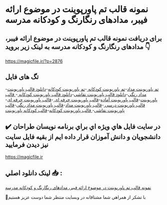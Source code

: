 # نمونه قالب تم پاورپوینت در موضوع ارائه فیبر، مدادهای رنگارنگ و کودکانه مدرسه

## برای دریافت نمونه قالب تم پاورپوینت در موضوع ارائه فیبر، مدادهای رنگارنگ و کودکانه مدرسه به لینک زیر بروید 👇

https://magicfile.ir/?p=2876

## تگ های فایل

-[تم پاورپوینت مداد](https://magicfile.ir/product/%d9%82%d8%a7%d9%84%d8%a8-%d8%aa%d9%85-%d9%be%d8%a7%d9%88%d8%b1%d9%be%d9%88%db%8c%d9%86%d8%aa-%d8%af%d8%b1-%d9%85%d9%88%d8%b6%d9%88%d8%b9%d8%a7%d8%b1%d8%a7%d8%a6%d9%87-%d9%81%db%8c%d8%a8%d8%b1-%d9%85%d8%af%d8%a7%d8%af%d9%87%d8%a7%db%8c-%d8%b1%d9%86%da%af%d8%a7%d8%b1%d9%86%da%af-%da%a9%d9%88%d8%af%da%a9%d8%a7%d9%86/)-[تم پاورپوینت کودکانه ](https://magicfile.ir/product/%d9%82%d8%a7%d9%84%d8%a8-%d8%aa%d9%85-%d9%be%d8%a7%d9%88%d8%b1%d9%be%d9%88%db%8c%d9%86%d8%aa-%d8%af%d8%b1-%d9%85%d9%88%d8%b6%d9%88%d8%b9%d8%a7%d8%b1%d8%a7%d8%a6%d9%87-%d9%81%db%8c%d8%a8%d8%b1-%d9%85%d8%af%d8%a7%d8%af%d9%87%d8%a7%db%8c-%d8%b1%d9%86%da%af%d8%a7%d8%b1%d9%86%da%af-%da%a9%d9%88%d8%af%da%a9%d8%a7%d9%86/)-[تم پاورپوینت کودکانه](https://magicfile.ir/product/%d9%82%d8%a7%d9%84%d8%a8-%d8%aa%d9%85-%d9%be%d8%a7%d9%88%d8%b1%d9%be%d9%88%db%8c%d9%86%d8%aa-%d8%af%d8%b1-%d9%85%d9%88%d8%b6%d9%88%d8%b9%d8%a7%d8%b1%d8%a7%d8%a6%d9%87-%d9%81%db%8c%d8%a8%d8%b1-%d9%85%d8%af%d8%a7%d8%af%d9%87%d8%a7%db%8c-%d8%b1%d9%86%da%af%d8%a7%d8%b1%d9%86%da%af-%da%a9%d9%88%d8%af%da%a9%d8%a7%d9%86/)-[دانلود  قالب پاورپوینت مداد رنگی](https://magicfile.ir/product/%d9%82%d8%a7%d9%84%d8%a8-%d8%aa%d9%85-%d9%be%d8%a7%d9%88%d8%b1%d9%be%d9%88%db%8c%d9%86%d8%aa-%d8%af%d8%b1-%d9%85%d9%88%d8%b6%d9%88%d8%b9%d8%a7%d8%b1%d8%a7%d8%a6%d9%87-%d9%81%db%8c%d8%a8%d8%b1-%d9%85%d8%af%d8%a7%d8%af%d9%87%d8%a7%db%8c-%d8%b1%d9%86%da%af%d8%a7%d8%b1%d9%86%da%af-%da%a9%d9%88%d8%af%da%a9%d8%a7%d9%86/)-[دانلود قالب پاورپوینت نقاشی](https://magicfile.ir/product/%d9%82%d8%a7%d9%84%d8%a8-%d8%aa%d9%85-%d9%be%d8%a7%d9%88%d8%b1%d9%be%d9%88%db%8c%d9%86%d8%aa-%d8%af%d8%b1-%d9%85%d9%88%d8%b6%d9%88%d8%b9%d8%a7%d8%b1%d8%a7%d8%a6%d9%87-%d9%81%db%8c%d8%a8%d8%b1-%d9%85%d8%af%d8%a7%d8%af%d9%87%d8%a7%db%8c-%d8%b1%d9%86%da%af%d8%a7%d8%b1%d9%86%da%af-%da%a9%d9%88%d8%af%da%a9%d8%a7%d9%86/)-[دانلود قالب پاورپوینت کودکانه ](https://magicfile.ir/product/%d9%82%d8%a7%d9%84%d8%a8-%d8%aa%d9%85-%d9%be%d8%a7%d9%88%d8%b1%d9%be%d9%88%db%8c%d9%86%d8%aa-%d8%af%d8%b1-%d9%85%d9%88%d8%b6%d9%88%d8%b9%d8%a7%d8%b1%d8%a7%d8%a6%d9%87-%d9%81%db%8c%d8%a8%d8%b1-%d9%85%d8%af%d8%a7%d8%af%d9%87%d8%a7%db%8c-%d8%b1%d9%86%da%af%d8%a7%d8%b1%d9%86%da%af-%da%a9%d9%88%d8%af%da%a9%d8%a7%d9%86/)-[ قالب پاورپوینت](https://magicfile.ir/product/%d9%82%d8%a7%d9%84%d8%a8-%d8%aa%d9%85-%d9%be%d8%a7%d9%88%d8%b1%d9%be%d9%88%db%8c%d9%86%d8%aa-%d8%af%d8%b1-%d9%85%d9%88%d8%b6%d9%88%d8%b9%d8%a7%d8%b1%d8%a7%d8%a6%d9%87-%d9%81%db%8c%d8%a8%d8%b1-%d9%85%d8%af%d8%a7%d8%af%d9%87%d8%a7%db%8c-%d8%b1%d9%86%da%af%d8%a7%d8%b1%d9%86%da%af-%da%a9%d9%88%d8%af%da%a9%d8%a7%d9%86/)-[قالب پاورپوینت آماده](https://magicfile.ir/product/%d9%82%d8%a7%d9%84%d8%a8-%d8%aa%d9%85-%d9%be%d8%a7%d9%88%d8%b1%d9%be%d9%88%db%8c%d9%86%d8%aa-%d8%af%d8%b1-%d9%85%d9%88%d8%b6%d9%88%d8%b9%d8%a7%d8%b1%d8%a7%d8%a6%d9%87-%d9%81%db%8c%d8%a8%d8%b1-%d9%85%d8%af%d8%a7%d8%af%d9%87%d8%a7%db%8c-%d8%b1%d9%86%da%af%d8%a7%d8%b1%d9%86%da%af-%da%a9%d9%88%d8%af%da%a9%d8%a7%d9%86/)-[قالب پاورپوینت حرفه ای ](https://magicfile.ir/product/%d9%82%d8%a7%d9%84%d8%a8-%d8%aa%d9%85-%d9%be%d8%a7%d9%88%d8%b1%d9%be%d9%88%db%8c%d9%86%d8%aa-%d8%af%d8%b1-%d9%85%d9%88%d8%b6%d9%88%d8%b9%d8%a7%d8%b1%d8%a7%d8%a6%d9%87-%d9%81%db%8c%d8%a8%d8%b1-%d9%85%d8%af%d8%a7%d8%af%d9%87%d8%a7%db%8c-%d8%b1%d9%86%da%af%d8%a7%d8%b1%d9%86%da%af-%da%a9%d9%88%d8%af%da%a9%d8%a7%d9%86/)-[قالب پاورپوینت حرفه ای](https://magicfile.ir/product/%d9%82%d8%a7%d9%84%d8%a8-%d8%aa%d9%85-%d9%be%d8%a7%d9%88%d8%b1%d9%be%d9%88%db%8c%d9%86%d8%aa-%d8%af%d8%b1-%d9%85%d9%88%d8%b6%d9%88%d8%b9%d8%a7%d8%b1%d8%a7%d8%a6%d9%87-%d9%81%db%8c%d8%a8%d8%b1-%d9%85%d8%af%d8%a7%d8%af%d9%87%d8%a7%db%8c-%d8%b1%d9%86%da%af%d8%a7%d8%b1%d9%86%da%af-%da%a9%d9%88%d8%af%da%a9%d8%a7%d9%86/)-[قالب پاورپوینت درسی ](https://magicfile.ir/product/%d9%82%d8%a7%d9%84%d8%a8-%d8%aa%d9%85-%d9%be%d8%a7%d9%88%d8%b1%d9%be%d9%88%db%8c%d9%86%d8%aa-%d8%af%d8%b1-%d9%85%d9%88%d8%b6%d9%88%d8%b9%d8%a7%d8%b1%d8%a7%d8%a6%d9%87-%d9%81%db%8c%d8%a8%d8%b1-%d9%85%d8%af%d8%a7%d8%af%d9%87%d8%a7%db%8c-%d8%b1%d9%86%da%af%d8%a7%d8%b1%d9%86%da%af-%da%a9%d9%88%d8%af%da%a9%d8%a7%d9%86/)-[قالب پاورپوینت مداد](https://magicfile.ir/product/%d9%82%d8%a7%d9%84%d8%a8-%d8%aa%d9%85-%d9%be%d8%a7%d9%88%d8%b1%d9%be%d9%88%db%8c%d9%86%d8%aa-%d8%af%d8%b1-%d9%85%d9%88%d8%b6%d9%88%d8%b9%d8%a7%d8%b1%d8%a7%d8%a6%d9%87-%d9%81%db%8c%d8%a8%d8%b1-%d9%85%d8%af%d8%a7%d8%af%d9%87%d8%a7%db%8c-%d8%b1%d9%86%da%af%d8%a7%d8%b1%d9%86%da%af-%da%a9%d9%88%d8%af%da%a9%d8%a7%d9%86/)-[قالب پاورپوینت مداد رنگی](https://magicfile.ir/product/%d9%82%d8%a7%d9%84%d8%a8-%d8%aa%d9%85-%d9%be%d8%a7%d9%88%d8%b1%d9%be%d9%88%db%8c%d9%86%d8%aa-%d8%af%d8%b1-%d9%85%d9%88%d8%b6%d9%88%d8%b9%d8%a7%d8%b1%d8%a7%d8%a6%d9%87-%d9%81%db%8c%d8%a8%d8%b1-%d9%85%d8%af%d8%a7%d8%af%d9%87%d8%a7%db%8c-%d8%b1%d9%86%da%af%d8%a7%d8%b1%d9%86%da%af-%da%a9%d9%88%d8%af%da%a9%d8%a7%d9%86/)-[قالب پاورپوینت نقاشی](https://magicfile.ir/product/%d9%82%d8%a7%d9%84%d8%a8-%d8%aa%d9%85-%d9%be%d8%a7%d9%88%d8%b1%d9%be%d9%88%db%8c%d9%86%d8%aa-%d8%af%d8%b1-%d9%85%d9%88%d8%b6%d9%88%d8%b9%d8%a7%d8%b1%d8%a7%d8%a6%d9%87-%d9%81%db%8c%d8%a8%d8%b1-%d9%85%d8%af%d8%a7%d8%af%d9%87%d8%a7%db%8c-%d8%b1%d9%86%da%af%d8%a7%d8%b1%d9%86%da%af-%da%a9%d9%88%d8%af%da%a9%d8%a7%d9%86/)-[ قالب پاورپوینت کودکانه](https://magicfile.ir/product/%d9%82%d8%a7%d9%84%d8%a8-%d8%aa%d9%85-%d9%be%d8%a7%d9%88%d8%b1%d9%be%d9%88%db%8c%d9%86%d8%aa-%d8%af%d8%b1-%d9%85%d9%88%d8%b6%d9%88%d8%b9%d8%a7%d8%b1%d8%a7%d8%a6%d9%87-%d9%81%db%8c%d8%a8%d8%b1-%d9%85%d8%af%d8%a7%d8%af%d9%87%d8%a7%db%8c-%d8%b1%d9%86%da%af%d8%a7%d8%b1%d9%86%da%af-%da%a9%d9%88%d8%af%da%a9%d8%a7%d9%86/)-[قالب کودکانه پاورپوینت](https://magicfile.ir/product/%d9%82%d8%a7%d9%84%d8%a8-%d8%aa%d9%85-%d9%be%d8%a7%d9%88%d8%b1%d9%be%d9%88%db%8c%d9%86%d8%aa-%d8%af%d8%b1-%d9%85%d9%88%d8%b6%d9%88%d8%b9%d8%a7%d8%b1%d8%a7%d8%a6%d9%87-%d9%81%db%8c%d8%a8%d8%b1-%d9%85%d8%af%d8%a7%d8%af%d9%87%d8%a7%db%8c-%d8%b1%d9%86%da%af%d8%a7%d8%b1%d9%86%da%af-%da%a9%d9%88%d8%af%da%a9%d8%a7%d9%86/)

## ✔️ در سايت فايل هاي ويژه اي براي برنامه نويسان طراحان دانشجويان و دانش آموزان قرار داده ايم از بقيه فايل سايت نيز ديدن فرماييد

https://magicfile.ir


## لينک دانلود اصلي 📥 :

[نمونه قالب تم پاورپوینت در موضوع ارائه فیبر، مدادهای رنگارنگ و کودکانه مدرسه](https://magicfile.ir/product/%d9%82%d8%a7%d9%84%d8%a8-%d8%aa%d9%85-%d9%be%d8%a7%d9%88%d8%b1%d9%be%d9%88%db%8c%d9%86%d8%aa-%d8%af%d8%b1-%d9%85%d9%88%d8%b6%d9%88%d8%b9%d8%a7%d8%b1%d8%a7%d8%a6%d9%87-%d9%81%db%8c%d8%a8%d8%b1-%d9%85%d8%af%d8%a7%d8%af%d9%87%d8%a7%db%8c-%d8%b1%d9%86%da%af%d8%a7%d8%b1%d9%86%da%af-%da%a9%d9%88%d8%af%da%a9%d8%a7%d9%86/) 


🙏با تشکر از همراهي شما مشتاقانه در وبسایت منتظر شما دوست عزیز هستیم

